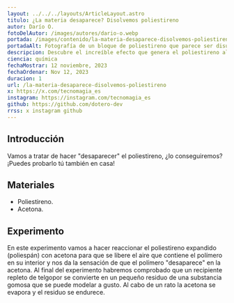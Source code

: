 ```yaml
---
layout: ../../../layouts/ArticleLayout.astro
titulo: ¿La materia desaparece? Disolvemos poliestireno
autor: Darío O.
fotoDelAutor: /images/autores/dario-o.webp
portada: /images/contenido/la-materia-desaparece-disolvemos-poliestireno/portada.webp
portadaAlt: Fotografía de un bloque de poliestireno que parece ser disuelto en acetona.
descripcion: Descubre el increíble efecto que genera el poliestireno al introducirlo en acetona, ¡parece que desaparece!
ciencia: química
fechaMostrar: 12 noviembre, 2023
fechaOrdenar: Nov 12, 2023
duracion: 1
url: /la-materia-desaparece-disolvemos-poliestireno
x: https://x.com/tecnomagia_es
instagram: https://instagram.com/tecnomagia_es
github: https://github.com/dotero-dev
rrss: x instagram github
---
```


## Introducción

Vamos a tratar de hacer "desaparecer" el poliestireno, ¿lo conseguiremos? ¡Puedes probarlo tú también en casa!

## Materiales

- Poliestireno.
- Acetona.

## Experimento

En este experimento vamos a hacer reaccionar el poliestireno expandido (poliespán) con acetona para que se libere el aire que contiene el polímero en su interior y nos da la sensación de que el polímero "desaparece" en la acetona. Al final del experimento habremos comprobado que un recipiente repleto de telgopor se convierte en un pequeño residuo de una substancia gomosa que se puede modelar a gusto. Al cabo de un rato la acetona se evapora y el residuo se endurece.